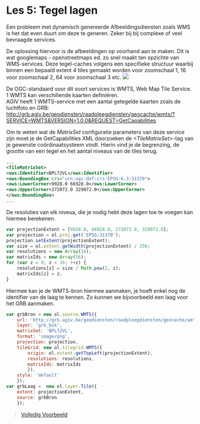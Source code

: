 
Les 5: Tegel lagen
==== 

Een probleem met dynamisch genereerde Afbeeldingsdiensten zoals WMS is het dat even duurt om deze te generen. Zeker bij bij complexe of veel bevraagde services.

De oplossing hiervoor is de afbeeldingen op voorhand aan te maken. Dit is wat googlemaps - openstreetmaps ed. zo snel maakt ten opzichte van WMS-services. 
Deze tegel-caches volgens een specifieke structuur waarbij binnen een bepaald extent 4 tiles gemaakt worden voor zoomschaal 1, 16 voor zoomschaal 2, 64 voor zoomschaal 3 etc. 
![](https://i-msdn.sec.s-msft.com/dynimg/IC96238.jpg)

De OGC-standaard voor dit soort services is WMTS, Web Map Tile Service. 1 WMTS kan verschillende kaarten definiëren.  
AGIV heeft 1 WMTS-service met een aantal getegelde kaarten zoals de luchtfoto en GRB: http://grb.agiv.be/geodiensten/raadpleegdiensten/geocache/wmts/?SERVICE=WMTS&VERSION=1.0.0&REQUEST=GetCapabilities

Om te weten wat de *MatrixSet* configuratie parameters van deze service zijn moet je de GetCapabilities XML doorzoeken de *&lt;TileMatrixSet>*-tag van je gewenste coördinaatsysteem vindt. Hierin vind je de begrenzing, de grootte van een tegel en het aantal niveaus van de tiles terug. 
```xml
...
<TileMatrixSet>
<ows:Identifier>BPL72VL</ows:Identifier>
<ows:BoundingBox crs="urn:ogc:def:crs:EPSG:6.3:31370">
<ows:LowerCorner>9928.0 66928.0</ows:LowerCorner>
<ows:UpperCorner>272072.0 329072.0</ows:UpperCorner>
</ows:BoundingBox>
...
```
De resoluties van elk niveua, die je nodig hebt deze lagen toe te voegen kan hiermee berekenen. 

```javascript
var projectionExtent = [9928.0, 66928.0, 272072.0, 329072.0];
var projection = ol.proj.get('EPSG:31370');
projection.setExtent(projectionExtent);
var size = ol.extent.getWidth(projectionExtent) / 256;
var resolutions = new Array(16);
var matrixIds = new Array(16);
for (var z = 0; z < 16; ++z) {
    resolutions[z] = size / Math.pow(2, z);
    matrixIds[z] = z;
}
```
Hiermee kan je de WMTS-bron hiermee aanmaken, je hoeft enkel nog de identifier van de laag te kennen.
Zo kunnen we bijvoorbeeld een laag voor het GRB aanmaken.
```javascript
var grbBron = new ol.source.WMTS({
    url: 'http://grb.agiv.be/geodiensten/raadpleegdiensten/geocache/wmts/',
    layer: 'grb_bsk',
    matrixSet: 'BPL72VL',
    format: 'image/png',
    projection: projection,
    tileGrid: new ol.tilegrid.WMTS({
        origin: ol.extent.getTopLeft(projectionExtent),
        resolutions: resolutions,
        matrixIds: matrixIds
        }),
    style: 'default'
    });
var grbLaag =  new ol.layer.Tile({
    extent: projectionExtent,
    source: grbBron 
    });
```


> [Volledig Voorbeeld](examples/OL3_LES5_tiles.html)